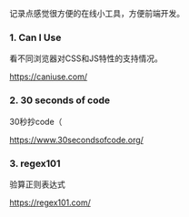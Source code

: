 记录点感觉很方便的在线小工具，方便前端开发。

### 1. Can I Use
看不同浏览器对CSS和JS特性的支持情况。

https://caniuse.com/

### 2. 30 seconds of code
30秒抄code（

https://www.30secondsofcode.org/

### 3. regex101
验算正则表达式

https://regex101.com/

